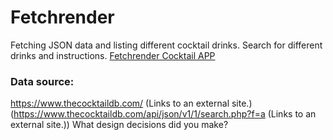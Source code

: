 # Fetchrender

Fetching JSON data and listing different cocktail drinks.
Search for different drinks and instructions. 
<a href="https://eliheuman.github.io/fetchrender/">Fetchrender Cocktail APP<a>
### Data source:
https://www.thecocktaildb.com/ (Links to an external site.) (https://www.thecocktaildb.com/api/json/v1/1/search.php?f=a (Links to an external site.))
What design decisions did you make? 
